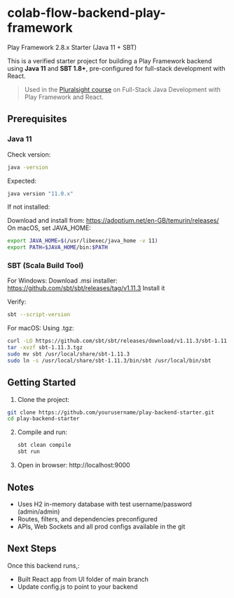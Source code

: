 # colab-flow-backend-play-framework
Play Framework 2.8.x Starter (Java 11 + SBT)

This is a verified starter project for building a Play Framework backend using **Java 11** and **SBT 1.8+**, pre-configured for full-stack development with React.

> Used in the [Pluralsight course](https://www.pluralsight.com/) on Full-Stack Java Development with Play Framework and React.

## Prerequisites

### Java 11

Check version:
```bash
java -version
```

Expected:
```bash
java version "11.0.x"
```

If not installed:

Download and install from: https://adoptium.net/en-GB/temurin/releases/
On macOS, set JAVA_HOME:
```bash
export JAVA_HOME=$(/usr/libexec/java_home -v 11)
export PATH=$JAVA_HOME/bin:$PATH
```

### SBT (Scala Build Tool)
For Windows:
Download .msi installer:
https://github.com/sbt/sbt/releases/tag/v1.11.3
Install it

Verify:
```bash
sbt --script-version
```

For macOS:
Using .tgz:
```bash
curl -LO https://github.com/sbt/sbt/releases/download/v1.11.3/sbt-1.11.3.tgz
tar -xvzf sbt-1.11.3.tgz
sudo mv sbt /usr/local/share/sbt-1.11.3
sudo ln -s /usr/local/share/sbt-1.11.3/bin/sbt /usr/local/bin/sbt
```
 
## Getting Started
1. Clone the project:

  ```bash
  git clone https://github.com/yourusername/play-backend-starter.git
  cd play-backend-starter
  ```
2. Compile and run:
   ```bash
   sbt clean compile
   sbt run
   ```
3. Open in browser:
   http://localhost:9000


## Notes
- Uses H2 in-memory database with test username/password (admin/admin)
- Routes, filters, and dependencies preconfigured
- APIs, Web Sockets and all prod configs available in the git

## Next Steps 
Once this backend runs,:
- Built React app from UI folder of main branch
- Update config.js to point to your backend 

